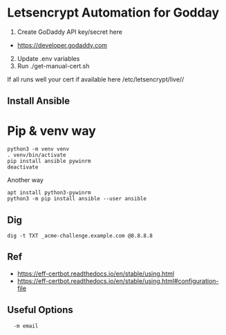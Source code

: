 # Letsencrypt Automation for Godday

1. Create GoDaddy API key/secret here
  - https://developer.godaddy.com
2. Update .env variables
3. Run ./get-manual-cert.sh

If all runs well  your cert if available here /etc/letsencrypt/live/<my domain>/
  
## Install Ansible

# Pip & venv way
```
python3 -m venv venv
. venv/bin/activate
pip install ansible pywinrm
deactivate
```

Another way
```
apt install python3-pywinrm
python3 -m pip install ansible --user ansible
```

## Dig
```
dig -t TXT _acme-challenge.example.com @8.8.8.8
```

## Ref
- https://eff-certbot.readthedocs.io/en/stable/using.html
- https://eff-certbot.readthedocs.io/en/stable/using.html#configuration-file

## Useful Options
```
  -m email
```
 
